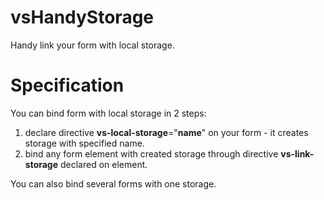 # vsHandyStorage
Handy link your form with local storage.
# Specification
You can bind form with local storage in 2 steps:

1. declare directive <b>vs-local-storage</b>="<b>name</b>" on your form - it creates storage with specified name.		
2. bind any form element with created storage through directive <b>vs-link-storage</b> declared on element.	
	
You can also bind several forms with one storage.
